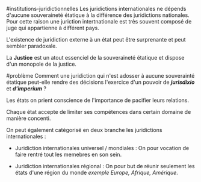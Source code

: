 #institutions-juridictionnelles 
Les juridictions internationales ne dépends d'aucune souveraineté étatique à la différence des juridictions nationales. Pour cette raison une juriction intertnationale est très souvent composé de juge qui appartienne à différent pays.

L'existence de juridiction externe à un état peut être surprenante et peut sembler paradoxale.

La **Justice** est un atout essenciel de la souveraineté étatique et dispose d'un monopole de la justice.

#problème Comment une juridiction qui n'est adosser à aucune souverainté étatique peut-elle rendre des décisions l'exercice d'un pouvoir de ***jurisdixio*** et ***d'imperium*** ? 

Les états on prient conscience de l'importance de pacifier leurs relations. 

Chaque état accepte de limiter ses compétences dans certain domaine de manière concenti. 

On peut également catégorisé en deux branche les juridictions internationales :
- Juridiction internationales universel / mondiales :
On pour vocation de faire rentré tout les memebres en son sein.

- Juridiction internationales régional : 
On pour but de réunir seulement les états d'une région du monde *exemple Europe, Afrique, Amérique*.


